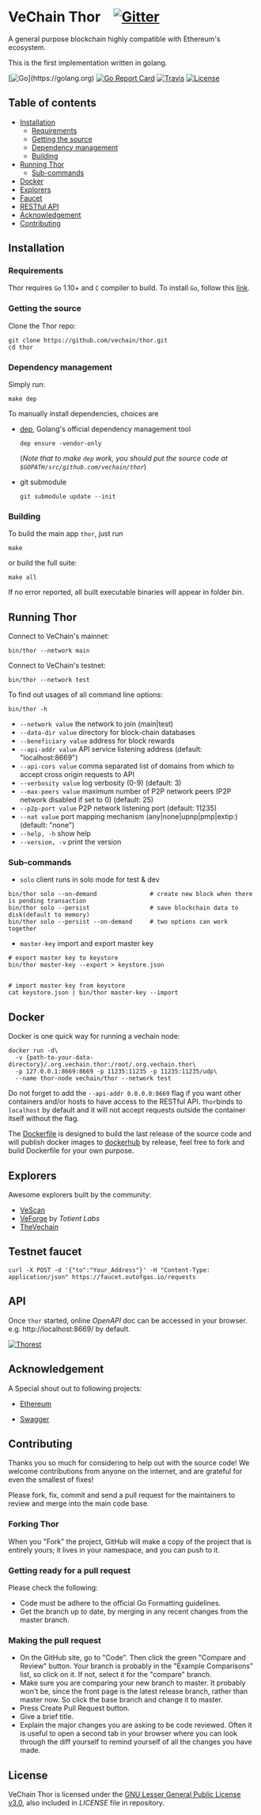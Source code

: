 # VeChain Thor &nbsp;&nbsp; [![Gitter](https://badges.gitter.im/vechain/thor.svg)](https://gitter.im/vechain/thor?utm_source=badge&utm_medium=badge&utm_campaign=pr-badge)

A general purpose blockchain highly compatible with Ethereum's ecosystem.

This is the first implementation written in golang.

[![Go](https://img.shields.io/badge/golang-%3E%3D1.10-orange.svg?style=flat-square")](https://golang.org)
[![Go Report Card](https://goreportcard.com/badge/github.com/vechain/thor)](https://goreportcard.com/report/github.com/vechain/thor)
[![Travis](https://travis-ci.org/vechain/thor.svg?branch=master)](https://travis-ci.org/vechain/thor)
[![License](https://img.shields.io/badge/License-LGPL%20v3-blue.svg)](https://github.com/vechain/thor/blob/master/LICENSE)

## Table of contents

* [Installation](#installation)
    * [Requirements](#requirements)
    * [Getting the source](#getting-the-source)
    * [Dependency management](#dependency-management)
    * [Building](#building)
* [Running Thor](#running-thor)
    * [Sub-commands](#sub-commands)
* [Docker](#docker)
* [Explorers](#explorers)
* [Faucet](#testnet-faucet)
* [RESTful API](#api)
* [Acknowledgement](#acknowledgement)
* [Contributing](#contributing)

## Installation

### Requirements

Thor requires `Go` 1.10+ and `C` compiler to build. To install `Go`, follow this [link](https://golang.org/doc/install). 


### Getting the source

Clone the Thor repo:

```
git clone https://github.com/vechain/thor.git
cd thor
```


### Dependency management

Simply run:
```
make dep
```

To manually install dependencies, choices are

- [dep](https://github.com/golang/dep), Golang's official dependency management tool 

    ```
    dep ensure -vendor-only
    ```
    (*Note that to make `dep` work, you should put the source code at `$GOPATH/src/github.com/vechain/thor`*)

- git submodule

    ```
    git submodule update --init
    ```

### Building

To build the main app `thor`, just run

```
make
```

or build the full suite:

```
make all
```

If no error reported, all built executable binaries will appear in folder *bin*.

## Running Thor

Connect to VeChain's mainnet:

```
bin/thor --network main
```


Connect to VeChain's testnet:

```
bin/thor --network test
```


To find out usages of all command line options:

```
bin/thor -h
```

- `--network value`      the network to join (main|test)
- `--data-dir value`     directory for block-chain databases
- `--beneficiary value`  address for block rewards
- `--api-addr value`     API service listening address (default: "localhost:8669")
- `--api-cors value`     comma separated list of domains from which to accept cross origin requests to API
- `--verbosity value`    log verbosity (0-9) (default: 3)
- `--max-peers value`    maximum number of P2P network peers (P2P network disabled if set to 0) (default: 25)
- `--p2p-port value`     P2P network listening port (default: 11235)
- `--nat value`          port mapping mechanism (any|none|upnp|pmp|extip:<IP>) (default: "none")
- `--help, -h`           show help
- `--version, -v`        print the version

### Sub-commands

- `solo`                client runs in solo mode for test & dev

```
bin/thor solo --on-demand               # create new block when there is pending transaction
bin/thor solo --persist                 # save blockchain data to disk(default to memory)
bin/thor solo --persist --on-demand     # two options can work together
```

- `master-key`          import and export master key

```
# export master key to keystore
bin/thor master-key --export > keystore.json


# import master key from keystore
cat keystore.json | bin/thor master-key --import
```

## Docker

Docker is one quick way for running a vechain node:

```
docker run -d\
  -v {path-to-your-data-directory}/.org.vechain.thor:/root/.org.vechain.thor\
  -p 127.0.0.1:8669:8669 -p 11235:11235 -p 11235:11235/udp\
  --name thor-node vechain/thor --network test
```

Do not forget to add the `--api-addr 0.0.0.0:8669` flag if you want other containers and/or hosts to have access to the RESTful API. `Thor`binds to `localhost` by default and it will not accept requests outside the container itself without the flag.

The [Dockerfile](Dockerfile) is designed to build the last release of the source code and will publish docker images to [dockerhub](https://hub.docker.com/r/vechain/thor/) by release, feel free to fork and build Dockerfile for your own purpose.

## Explorers

Awesome explorers built by the community:

- [VeScan](https://www.vescan.io/)
- [VeForge](https://explore.veforge.com/) by *Totient Labs*
- [TheVechain](https://thevechain.com/)

## Testnet faucet

``` 
curl -X POST -d '{"to":"Your_Address"}' -H "Content-Type: application/json" https://faucet.outofgas.io/requests
```

## API

Once `thor` started, online *OpenAPI* doc can be accessed in your browser. e.g. http://localhost:8669/ by default.

[![Thorest](thorest.png)](http://localhost:8669/)

## Acknowledgement

A Special shout out to following projects:

- [Ethereum](https://github.com/ethereum)

- [Swagger](https://github.com/swagger-api)

## Contributing

Thanks you so much for considering to help out with the source code! We welcome contributions from anyone on the internet, and are grateful for even the smallest of fixes!

Please fork, fix, commit and send a pull request for the maintainers to review and merge into the main code base.

### Forking Thor
When you "Fork" the project, GitHub will make a copy of the project that is entirely yours; it lives in your namespace, and you can push to it.

### Getting ready for a pull request
Please check the following:

- Code must be adhere to the official Go Formatting guidelines.
- Get the branch up to date, by merging in any recent changes from the master branch.

### Making the pull request
- On the GitHub site, go to "Code". Then click the green "Compare and Review" button. Your branch is probably in the "Example Comparisons" list, so click on it. If not, select it for the "compare" branch.
- Make sure you are comparing your new branch to master. It probably won't be, since the front page is the latest release branch, rather than master now. So click the base branch and change it to master.
- Press Create Pull Request button.
- Give a brief title.
- Explain the major changes you are asking to be code reviewed. Often it is useful to open a second tab in your browser where you can look through the diff yourself to remind yourself of all the changes you have made.

## License

VeChain Thor is licensed under the
[GNU Lesser General Public License v3.0](https://www.gnu.org/licenses/lgpl-3.0.html), also included
in *LICENSE* file in repository.
